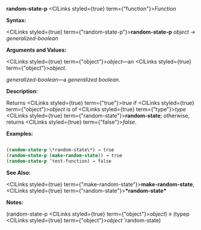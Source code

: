 **random-state-p** <ClLinks styled={true} term={"function"}><i>Function</i></ClLinks> 



**Syntax:** 



<ClLinks styled={true} term={"random-state-p"}><b>random-state-p</b></ClLinks> *object → generalized-boolean* 



**Arguments and Values:** 



<ClLinks styled={true} term={"object"}><i>object</i></ClLinks>—an <ClLinks styled={true} term={"object"}><i>object</i></ClLinks>. 



*generalized-boolean*—a *generalized boolean*. 



**Description:** 



Returns <ClLinks styled={true} term={"true"}><i>true</i></ClLinks> if <ClLinks styled={true} term={"object"}><i>object</i></ClLinks> is of <ClLinks styled={true} term={"type"}><i>type</i></ClLinks> <ClLinks styled={true} term={"random-state"}><b>random-state</b></ClLinks>; otherwise, returns <ClLinks styled={true} term={"false"}><i>false</i></ClLinks>. 



**Examples:**
```lisp

(random-state-p \*random-state\*) → true 
(random-state-p (make-random-state)) → true 
(random-state-p ’test-function) → false 

```
**See Also:** 



<ClLinks styled={true} term={"make-random-state"}><b>make-random-state</b></ClLinks>, <ClLinks styled={true} term={"random-state"}><b>\*random-state\*</b></ClLinks> 



**Notes:** 



(random-state-p <ClLinks styled={true} term={"object"}><i>object</i></ClLinks>) *≡* (typep <ClLinks styled={true} term={"object"}><i>object</i></ClLinks> ’random-state) 



